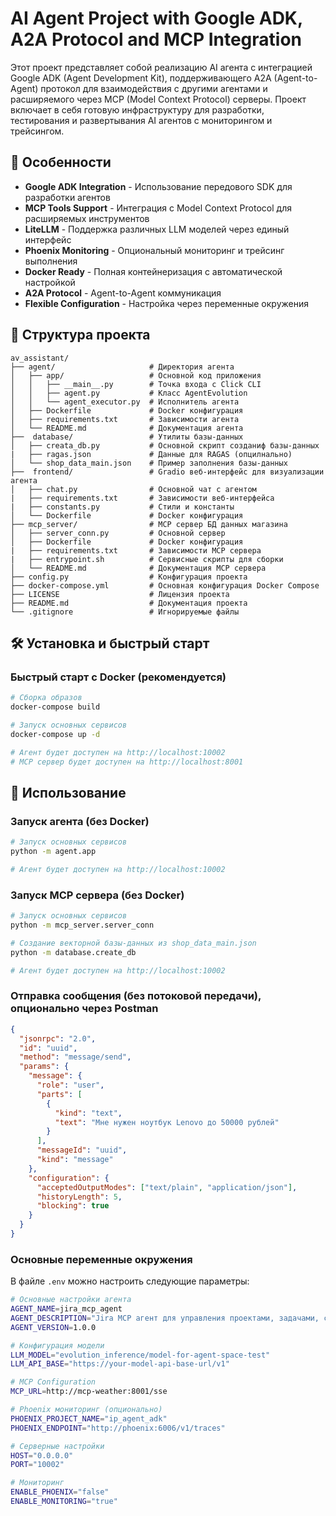 # AI Agent Project with Google ADK, A2A Protocol and MCP Integration

Этот проект представляет собой реализацию AI агента с интеграцией Google ADK (Agent Development Kit), поддерживающего A2A (Agent-to-Agent) протокол для взаимодействия с другими агентами и расширяемого через MCP (Model Context Protocol) серверы. Проект включает в себя готовую инфраструктуру для разработки, тестирования и развертывания AI агентов с мониторингом и трейсингом.

## 🎯 Особенности

- **Google ADK Integration** - Использование передового SDK для разработки агентов
- **MCP Tools Support** - Интеграция с Model Context Protocol для расширяемых инструментов
- **LiteLLM** - Поддержка различных LLM моделей через единый интерфейс
- **Phoenix Monitoring** - Опциональный мониторинг и трейсинг выполнения
- **Docker Ready** - Полная контейнеризация с автоматической настройкой
- **A2A Protocol** - Agent-to-Agent коммуникация
- **Flexible Configuration** - Настройка через переменные окружения

## 📁 Структура проекта

```
av_assistant/
├── agent/                     # Директория агента
│   ├── app/                   # Основной код приложения
│   │   ├── __main__.py        # Точка входа с Click CLI
│   │   ├── agent.py           # Класс AgentEvolution
│   │   └── agent_executor.py  # Исполнитель агента
│   ├── Dockerfile             # Docker конфигурация
│   ├── requirements.txt       # Зависимости агента
│   └── README.md              # Документация агента
├──  database/                 # Утилиты базы-данных
│   ├── creata_db.py           # Основной скрипт созданиф базы-данных
|   ├── ragas.json             # Данные для RAGAS (опцилнально)
│   └── shop_data_main.json    # Пример заполнения базы-данных
├──  frontend/                 # Gradio веб-интерфейс для визуализации агента
│   ├── chat.py                # Основной чат с агентом
|   ├── requirements.txt       # Зависимости веб-интерфейса
|   ├── constants.py           # Стили и константы
│   └── Dockerfile             # Docker конфигурация
├── mcp_server/                # MCP сервер БД данных магазина
│   ├── server_conn.py         # Основной сервер
│   ├── Dockerfile             # Docker конфигурация
|   ├── requirements.txt       # Зависимости MCP сервера
|   ├── entrypoint.sh          # Сервисные скрипты для сборки
│   └── README.md              # Документация MCP сервера
├── config.py                  # Конфигурация проекта
├── docker-compose.yml         # Основная конфигурация Docker Compose
├── LICENSE                    # Лицензия проекта
├── README.md                  # Документация проекта
└── .gitignore                 # Игнорируемые файлы

```

## 🛠 Установка и быстрый старт

### Быстрый старт с Docker (рекомендуется)

```bash
# Сборка образов
docker-compose build

# Запуск основных сервисов
docker-compose up -d

# Агент будет доступен на http://localhost:10002
# MCP сервер будет доступен на http://localhost:8001
```

## 🚀 Использование

### Запуск агента (без Docker)

```bash
# Запуск основных сервисов
python -m agent.app

# Агент будет доступен на http://localhost:10002
```

### Запуск MCP сервера (без Docker)

```bash
# Запуск основных сервисов
python -m mcp_server.server_conn

# Создание векторной базы-данных из shop_data_main.json
python -m database.create_db

# Агент будет доступен на http://localhost:10002
```


### Отправка сообщения (без потоковой передачи), опционально через Postman
```json
{
  "jsonrpc": "2.0",
  "id": "uuid",
  "method": "message/send",
  "params": {
    "message": {
      "role": "user",
      "parts": [
        {
          "kind": "text",
          "text": "Мне нужен ноутбук Lenovo до 50000 рублей"
        }
      ],
      "messageId": "uuid",
      "kind": "message"
    },
    "configuration": {
      "acceptedOutputModes": ["text/plain", "application/json"],
      "historyLength": 5,
      "blocking": true
    }
  }
}
```


### Основные переменные окружения

В файле `.env` можно настроить следующие параметры:

```bash
# Основные настройки агента
AGENT_NAME=jira_mcp_agent
AGENT_DESCRIPTION="Jira MCP агент для управления проектами, задачами, спринтами и agile-процессами"
AGENT_VERSION=1.0.0

# Конфигурация модели
LLM_MODEL="evolution_inference/model-for-agent-space-test"
LLM_API_BASE="https://your-model-api-base-url/v1"

# MCP Configuration
MCP_URL=http://mcp-weather:8001/sse

# Phoenix мониторинг (опционально)
PHOENIX_PROJECT_NAME="ip_agent_adk"
PHOENIX_ENDPOINT="http://phoenix:6006/v1/traces"

# Серверные настройки
HOST="0.0.0.0"
PORT="10002"

# Мониторинг
ENABLE_PHOENIX="false"
ENABLE_MONITORING="true"
```